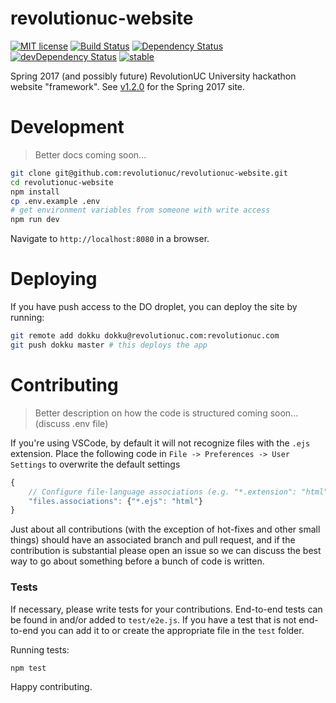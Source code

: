 # revolutionuc-website

[![MIT license](http://img.shields.io/badge/license-MIT-brightgreen.svg)](http://opensource.org/licenses/MIT)
[![Build Status](https://travis-ci.org/RevolutionUC/revolutionuc-website.svg?branch=master)](https://travis-ci.org/RevolutionUC/revolutionuc-website)
[![Dependency Status](https://david-dm.org/RevolutionUC/revolutionuc-website.svg)](https://david-dm.org/revolutionuc/revolutionuc-website)
[![devDependency Status](https://david-dm.org/RevolutionUC/revolutionuc-website/dev-status.svg)](https://david-dm.org/revolutionuc/revolutionuc-website#info=devDependencies)
[![stable](http://badges.github.io/stability-badges/dist/stable.svg)](http://github.com/badges/stability-badges)

Spring 2017 (and possibly future) RevolutionUC University hackathon website "framework". See [v1.2.0](https://github.com/RevolutionUC/revolutionuc-website/tree/v1.2.0) for the Spring 2017 site.

# Development

> Better docs coming soon...

```sh
git clone git@github.com:revolutionuc/revolutionuc-website.git
cd revolutionuc-website
npm install
cp .env.example .env
# get environment variables from someone with write access
npm run dev
```

Navigate to `http://localhost:8080` in a browser.

# Deploying

If you have push access to the DO droplet, you can deploy the site by running:

```sh
git remote add dokku dokku@revolutionuc.com:revolutionuc.com
git push dokku master # this deploys the app
```

# Contributing

> Better description on how the code is structured coming soon... (discuss .env file)

If you're using VSCode, by default it will not recognize files with the `.ejs` extension. Place the following code in `File -> Preferences -> User Settings` to overwrite the default settings
```js
{
    // Configure file-language associations (e.g. "*.extension": "html"). These have precedence over the default associations of the languages installed.
    "files.associations": {"*.ejs": "html"}
}
```

Just about all contributions (with the exception of hot-fixes and other small things) should have an associated branch and pull request, and if the contribution is substantial please open an issue so we can discuss the best way to go about something before a bunch of code is written.

### Tests

If necessary, please write tests for your contributions. End-to-end tests can be found in and/or added to `test/e2e.js`. If you have a test that is not end-to-end you can add it to or create the appropriate file in the `test` folder.

Running tests:

```sh
npm test
```

Happy contributing.
